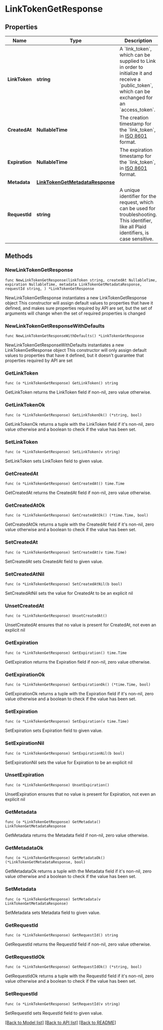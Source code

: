 # LinkTokenGetResponse

## Properties

Name | Type | Description | Notes
------------ | ------------- | ------------- | -------------
**LinkToken** | **string** | A &#x60;link_token&#x60;, which can be supplied to Link in order to initialize it and receive a &#x60;public_token&#x60;, which can be exchanged for an &#x60;access_token&#x60;. | 
**CreatedAt** | **NullableTime** | The creation timestamp for the &#x60;link_token&#x60;, in [ISO 8601](https://wikipedia.org/wiki/ISO_8601) format. | 
**Expiration** | **NullableTime** | The expiration timestamp for the &#x60;link_token&#x60;, in [ISO 8601](https://wikipedia.org/wiki/ISO_8601) format. | 
**Metadata** | [**LinkTokenGetMetadataResponse**](LinkTokenGetMetadataResponse.md) |  | 
**RequestId** | **string** | A unique identifier for the request, which can be used for troubleshooting. This identifier, like all Plaid identifiers, is case sensitive. | 

## Methods

### NewLinkTokenGetResponse

`func NewLinkTokenGetResponse(linkToken string, createdAt NullableTime, expiration NullableTime, metadata LinkTokenGetMetadataResponse, requestId string, ) *LinkTokenGetResponse`

NewLinkTokenGetResponse instantiates a new LinkTokenGetResponse object
This constructor will assign default values to properties that have it defined,
and makes sure properties required by API are set, but the set of arguments
will change when the set of required properties is changed

### NewLinkTokenGetResponseWithDefaults

`func NewLinkTokenGetResponseWithDefaults() *LinkTokenGetResponse`

NewLinkTokenGetResponseWithDefaults instantiates a new LinkTokenGetResponse object
This constructor will only assign default values to properties that have it defined,
but it doesn't guarantee that properties required by API are set

### GetLinkToken

`func (o *LinkTokenGetResponse) GetLinkToken() string`

GetLinkToken returns the LinkToken field if non-nil, zero value otherwise.

### GetLinkTokenOk

`func (o *LinkTokenGetResponse) GetLinkTokenOk() (*string, bool)`

GetLinkTokenOk returns a tuple with the LinkToken field if it's non-nil, zero value otherwise
and a boolean to check if the value has been set.

### SetLinkToken

`func (o *LinkTokenGetResponse) SetLinkToken(v string)`

SetLinkToken sets LinkToken field to given value.


### GetCreatedAt

`func (o *LinkTokenGetResponse) GetCreatedAt() time.Time`

GetCreatedAt returns the CreatedAt field if non-nil, zero value otherwise.

### GetCreatedAtOk

`func (o *LinkTokenGetResponse) GetCreatedAtOk() (*time.Time, bool)`

GetCreatedAtOk returns a tuple with the CreatedAt field if it's non-nil, zero value otherwise
and a boolean to check if the value has been set.

### SetCreatedAt

`func (o *LinkTokenGetResponse) SetCreatedAt(v time.Time)`

SetCreatedAt sets CreatedAt field to given value.


### SetCreatedAtNil

`func (o *LinkTokenGetResponse) SetCreatedAtNil(b bool)`

 SetCreatedAtNil sets the value for CreatedAt to be an explicit nil

### UnsetCreatedAt
`func (o *LinkTokenGetResponse) UnsetCreatedAt()`

UnsetCreatedAt ensures that no value is present for CreatedAt, not even an explicit nil
### GetExpiration

`func (o *LinkTokenGetResponse) GetExpiration() time.Time`

GetExpiration returns the Expiration field if non-nil, zero value otherwise.

### GetExpirationOk

`func (o *LinkTokenGetResponse) GetExpirationOk() (*time.Time, bool)`

GetExpirationOk returns a tuple with the Expiration field if it's non-nil, zero value otherwise
and a boolean to check if the value has been set.

### SetExpiration

`func (o *LinkTokenGetResponse) SetExpiration(v time.Time)`

SetExpiration sets Expiration field to given value.


### SetExpirationNil

`func (o *LinkTokenGetResponse) SetExpirationNil(b bool)`

 SetExpirationNil sets the value for Expiration to be an explicit nil

### UnsetExpiration
`func (o *LinkTokenGetResponse) UnsetExpiration()`

UnsetExpiration ensures that no value is present for Expiration, not even an explicit nil
### GetMetadata

`func (o *LinkTokenGetResponse) GetMetadata() LinkTokenGetMetadataResponse`

GetMetadata returns the Metadata field if non-nil, zero value otherwise.

### GetMetadataOk

`func (o *LinkTokenGetResponse) GetMetadataOk() (*LinkTokenGetMetadataResponse, bool)`

GetMetadataOk returns a tuple with the Metadata field if it's non-nil, zero value otherwise
and a boolean to check if the value has been set.

### SetMetadata

`func (o *LinkTokenGetResponse) SetMetadata(v LinkTokenGetMetadataResponse)`

SetMetadata sets Metadata field to given value.


### GetRequestId

`func (o *LinkTokenGetResponse) GetRequestId() string`

GetRequestId returns the RequestId field if non-nil, zero value otherwise.

### GetRequestIdOk

`func (o *LinkTokenGetResponse) GetRequestIdOk() (*string, bool)`

GetRequestIdOk returns a tuple with the RequestId field if it's non-nil, zero value otherwise
and a boolean to check if the value has been set.

### SetRequestId

`func (o *LinkTokenGetResponse) SetRequestId(v string)`

SetRequestId sets RequestId field to given value.



[[Back to Model list]](../README.md#documentation-for-models) [[Back to API list]](../README.md#documentation-for-api-endpoints) [[Back to README]](../README.md)


